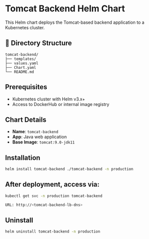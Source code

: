 # Tomcat Backend Helm Chart

This Helm chart deploys the Tomcat-based backend application to a Kubernetes cluster.

## 📁 Directory Structure
```
tomcat-backend/
├── templates/
├── values.yaml
├── Chart.yaml
└── README.md
```


## Prerequisites

- Kubernetes cluster with Helm v3.x+
- Access to DockerHub or internal image registry

## Chart Details

- **Name**: `tomcat-backend`
- **App**: Java web application
- **Base Image**: `tomcat:9.0-jdk11`

## Installation

```bash
helm install tomcat-backend ./tomcat-backend -n production

```

## After deployment, access via:
```bash
kubectl get svc -n production tomcat-backend

URL: http://<tomcat-backend-lb-dns>
```

## Uninstall
```bash
helm uninstall tomcat-backend -n production
```